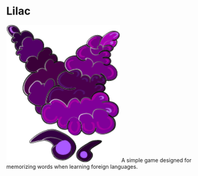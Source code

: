 # Lilac
<img src="https://raw.githubusercontent.com/Crowfunder/Lilac/main/assets/Lilac.png" alt="Lilac Logo" width="300" heigh="300"/>
A simple game designed for memorizing words when learning foreign languages.
